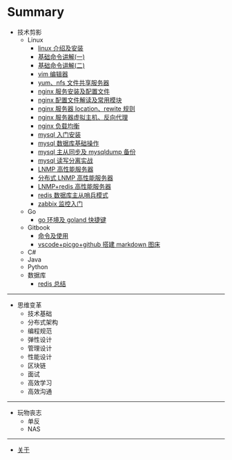 # Summary

- 技术剪影
  - Linux
    - [linux 介绍及安装](book/technology/linux/linux介绍及安装.md)
    - [基础命令讲解(一)](book/technology/linux/基础命令讲解一.md)
    - [基础命令讲解(二)](book/technology/linux/基础命令讲解二.md)
    - [vim 编辑器](book/technology/linux/vim编辑器.md)
    - [yum、nfs 文件共享服务器](book/technology/linux/yum、nfs文件共享服务器.md)
    - [nginx 服务安装及配置文件](book/technology/linux/nginx服务安装及配置文件.md)
    - [nginx 配置文件解读及常用模块](book/technology/linux/nginx配置文件解读及常用模块.md)
    - [nginx 服务器 location、rewite 规则](book/technology/linux/nginx服务器location、rewite规则.md)
    - [nginx 服务器虚拟主机、反向代理](book/technology/linux/nginx服务器虚拟主机、反向代理.md)
    - [nginx 负载均衡](book/technology/linux/nginx负载均衡.md)
    - [mysql 入门安装](book/technology/linux/mysql入门安装.md)
    - [mysql 数据库基础操作](book/technology/linux/mysql数据库基础操作.md)
    - [mysql 主从同步及 mysqldump 备份](book/technology/linux/mysql主从同步及mysqldump备份.md)
    - [mysql 读写分离实战](book/technology/linux/mysql读写分离实战.md)
    - [LNMP 高性能服务器](book/technology/linux/LNMP高性能服务器.md)
    - [分布式 LNMP 高性能服务器](book/technology/linux/分布式LNMP高性能服务器.md)
    - [LNMP+redis 高性能服务器](book/technology/linux/LNMP+redis高性能服务器.md)
    - [redis 数据库主从哨兵模式](book/technology/linux/redis数据库主从哨兵模式.md)
    - [zabbix 监控入门](book/technology/linux/zabbix监控入门.md)
  - Go
    - [go 环境及 goland 快捷键](book/technology/go/go环境及goland快捷键.md)
  - Gitbook
    - [命令及使用](book/technology/gitbook/命令及使用.md)
    - [vscode+picgo+github 搭建 markdown 图床](book/technology/gitbook/vscode+picgo+github搭建markdown图床.md)
  - C#
  - Java
  - Python
  - 数据库
    - [redis 总结](book//technology/database/redis总结.md)

---

- 思维变革
  - 技术基础
  - 分布式架构
  - 编程规范
  - 弹性设计
  - 管理设计
  - 性能设计
  - 区块链
  - 面试
  - 高效学习
  - 高效沟通

---

- 玩物丧志
  - 单反
  - NAS

---

- [关于](README.md)
